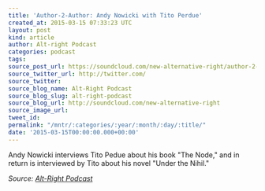 ```yaml
---
title: 'Author-2-Author: Andy Nowicki with Tito Perdue'
created_at: 2015-03-15 07:33:23 UTC
layout: post
kind: article
author: Alt-right Podcast
categories: podcast
tags: 
source_post_url: https://soundcloud.com/new-alternative-right/author-2-author-andy-andy-nowicki-with-tito-perdue
source_twitter_url: http://twitter.com/
source_twitter: 
source_blog_name: Alt-Right Podcast
source_blog_slug: alt-right-podcast
source_blog_url: http://soundcloud.com/new-alternative-right
source_image_url: 
tweet_id: 
permalink: "/mntr/:categories/:year/:month/:day/:title/"
date: '2015-03-15T00:00:00.000+00:00'
---
```

Andy Nowicki interviews Tito Pedue about his book "The Node," and in return is interviewed by Tito about his novel "Under the Nihil."<div class="">
    <i>Source: <a href="http://soundcloud.com/new-alternative-right">Alt-Right Podcast</a></i>
</div>
